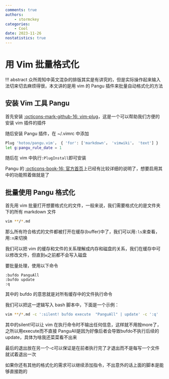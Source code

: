 ```yaml
---
comments: true
authors:
    - stormckey
categories:
    - Cool
date: 2023-11-26
nostatistics: true
---
```


# 用 Vim 批量格式化
!!! abstract
    众所周知中英文混杂的排版其实是有讲究的，但是实际操作起来输入法切来切去麻烦得很，本文讲的是用 vim 的 Pangu 插件来批量自动格式化的方法
<!-- more -->
## 安装 Vim 工具 Pangu

首先安装 [:octicons-mark-github-16: vim-plug](https://github.com/junegunn/vim-plug)，这是一个可以帮助我们方便的安装 vim 插件的插件

随后安装 Pangu 插件，在 ~/.vimrc 中添加

```bash
Plug 'hotoo/pangu.vim'， { 'for': ['markdown'， 'vimwiki'， 'text'] }
let g:pangu_rule_date = 1
```

随后在 vim 中执行`:PlugInstall`即可安装

Pangu 的 [:octicons-book-16: 官方首页](https://github.com/hotoo/pangu.vim)上已经有比较详细的说明了，想要启用其中的功能照着做就是了

## 批量使用 Pangu 格式化

首先用 vim 批量打开想要格式化的文件，一般来说，我们需要格式化的是文件夹下的所有 markdown 文件

```bash
vim **/*.md
```

那么所有符合格式的文件都被打开在缓存(buffer)中了，我们可以用`:ls`来查看，用`:n`来切换

我们可以把 vim 的缓存和文件的关系理解成内存和磁盘的关系，我们在缓存中可以修改文件，但直到`w`之前都不会写入磁盘

要批量处理，使用以下命令
```vim
:bufdo PanguAll
:bufdo update
:q
```

其中的 bufdo 的意思就是对所有缓存中的文件执行命令

我们可以把这一逻辑写入 bash 脚本中，下面是一个示例：

```bash
vim **/*.md -c ':silent! bufdo execute  "PanguAll" | update' -c ':q'
```
其中的silent!可以让 vim 在执行命令时不输出任何信息，这样就不用按more了，之所以用execute而不直接 PanguAll是因为好像后者会导致bufdo不执行后续的update，具体为啥我还菜菜看不出来

最后的退出放在另一个-c可以保证是在前者执行完了才退出而不是每写一个文件就试着退出一次

如果你还有其他的格式化的需求可以继续添加指令，不出意外的话上面的脚本是能够直接跑的


